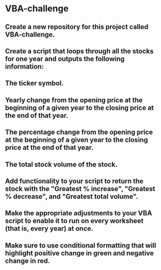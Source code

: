 # VBA-challenge

## Create a new repository for this project called VBA-challenge.

## Create a script that loops through all the stocks for one year and outputs the following information:

## The ticker symbol.
## Yearly change from the opening price at the beginning of a given year to the closing price at the end of that year.
## The percentage change from the opening price at the beginning of a given year to the closing price at the end of that year.
## The total stock volume of the stock.

## Add functionality to your script to return the stock with the "Greatest % increase", "Greatest % decrease", and "Greatest total volume".

## Make the appropriate adjustments to your VBA script to enable it to run on every worksheet (that is, every year) at once.

## Make sure to use conditional formatting that will highlight positive change in green and negative change in red.
